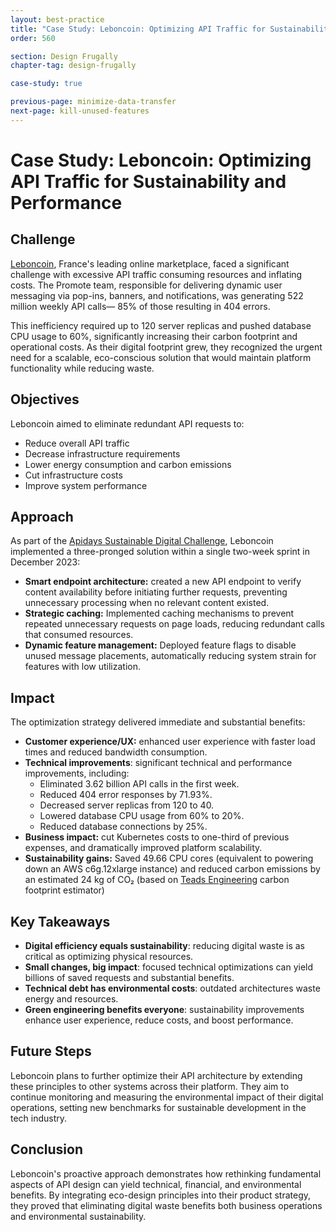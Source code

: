 ```yaml
---
layout: best-practice
title: "Case Study: Leboncoin: Optimizing API Traffic for Sustainability and Performance"
order: 560

section: Design Frugally
chapter-tag: design-frugally

case-study: true

previous-page: minimize-data-transfer
next-page: kill-unused-features
---
```


# Case Study: Leboncoin: Optimizing API Traffic for Sustainability and Performance

## Challenge

[Leboncoin](https://www.leboncoin.fr/), France's leading online marketplace, faced a significant challenge with excessive API traffic consuming resources and inflating costs. The Promote team, responsible for delivering dynamic user messaging via pop-ins, banners, and notifications, was generating 522 million weekly API calls— 85% of those resulting in 404 errors.

This inefficiency required up to 120 server replicas and pushed database CPU usage to 60%, significantly increasing their carbon footprint and operational costs. As their digital footprint grew, they recognized the urgent need for a scalable, eco-conscious solution that would maintain platform functionality while reducing waste.

## Objectives

Leboncoin aimed to eliminate redundant API requests to:

- Reduce overall API traffic
- Decrease infrastructure requirements
- Lower energy consumption and carbon emissions
- Cut infrastructure costs
- Improve system performance

## Approach

As part of the [Apidays Sustainable Digital Challenge](https://www.apidays.global/sustainable-digital-challenge/), Leboncoin implemented a three-pronged solution within a single two-week sprint in December 2023:

- **Smart endpoint architecture:** created a new API endpoint to verify content availability before initiating further requests, preventing unnecessary processing when no relevant content existed.
- **Strategic caching:** Implemented caching mechanisms to prevent repeated unnecessary requests on page loads, reducing redundant calls that consumed resources.
- **Dynamic feature management:** Deployed feature flags to disable unused message placements, automatically reducing system strain for features with low utilization.

## Impact

The optimization strategy delivered immediate and substantial benefits:

- **Customer experience/UX:** enhanced user experience with faster load times and reduced bandwidth consumption.
- **Technical improvements**: significant technical and performance improvements, including:
    - Eliminated 3.62 billion API calls in the first week.
    - Reduced 404 error responses by 71.93%.
    - Decreased server replicas from 120 to 40.
    - Lowered database CPU usage from 60% to 20%.
    - Reduced database connections by 25%.
- **Business impact:** cut Kubernetes costs to one-third of previous expenses, and dramatically improved platform scalability.
- **Sustainability gains:** Saved 49.66 CPU cores (equivalent to powering down an AWS c6g.12xlarge instance) and reduced carbon emissions by an estimated 24 kg of CO₂ (based on [Teads Engineering](https://engineering.teads.com/sustainability/carbon-footprint-estimator-for-aws-instances/) carbon footprint estimator)

## Key Takeaways

- **Digital efficiency equals sustainability**: reducing digital waste is as critical as optimizing physical resources.
- **Small changes, big impact**: focused technical optimizations can yield billions of saved requests and substantial benefits.
- **Technical debt has environmental costs**: outdated architectures waste energy and resources.
- **Green engineering benefits everyone**: sustainability improvements enhance user experience, reduce costs, and boost performance.

## Future Steps

Leboncoin plans to further optimize their API architecture by extending these principles to other systems across their platform. They aim to continue monitoring and measuring the environmental impact of their digital operations, setting new benchmarks for sustainable development in the tech industry.

## Conclusion

Leboncoin's proactive approach demonstrates how rethinking fundamental aspects of API design can yield technical, financial, and environmental benefits. By integrating eco-design principles into their product strategy, they proved that eliminating digital waste benefits both business operations and environmental sustainability.